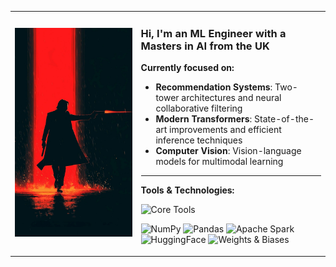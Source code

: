 <table>
<tr>
<td width="40%" valign="middle">
  <img src="image-3.jpg" alt="ASCII Art Profile" width="100%"/>
</td>
<td width="60%" valign="middle">

### Hi, I'm an ML Engineer with a Masters in AI from the UK

**Currently focused on:**
- **Recommendation Systems**: Two-tower architectures and neural collaborative filtering
- **Modern Transformers**: State-of-the-art improvements and efficient inference techniques
- **Computer Vision**: Vision-language models for multimodal learning

---

**Tools & Technologies:**

<p align="left">
  <img src="https://skillicons.dev/icons?i=py,pytorch,sklearn,fastapi,docker" alt="Core Tools" />
</p>

<p align="left">
  <img src="https://img.shields.io/badge/NumPy-013243?style=for-the-badge&logo=numpy&logoColor=white" alt="NumPy"/>
  <img src="https://img.shields.io/badge/Pandas-150458?style=for-the-badge&logo=pandas&logoColor=white" alt="Pandas"/>
  <img src="https://img.shields.io/badge/Apache_Spark-E25A1C?style=for-the-badge&logo=apachespark&logoColor=white" alt="Apache Spark"/>
  <img src="https://img.shields.io/badge/HuggingFace-FFD21E?style=for-the-badge&logo=huggingface&logoColor=000" alt="HuggingFace"/>
  <img src="https://img.shields.io/badge/Weights_&_Biases-FFBE00?style=for-the-badge&logo=weightsandbiases&logoColor=000" alt="Weights & Biases"/>
</p>

</td>
</tr>
</table>
